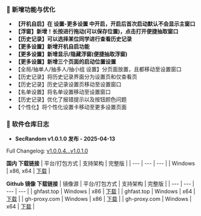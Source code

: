 ### 🚀 新增功能与优化
  - **【开机自启】在 设置-更多设置 中开启，开启后首次启动默认不会显示主窗口**
  - **【浮窗】新增！长按进行拖动(可以保存位置)，点击打开便捷抽取窗口**
  - **【历史记录】可以选择某位同学进行查看历史记录**
  - **【更多设置】新增开机自启功能**
  - **【更多设置】新增显示/隐藏浮窗(便捷抽取浮窗)**
  - **【更多设置】新增三个页面的启动位置设置**
  - 【全局/抽单人/抽多人/抽小组 设置】分页面放置，且都移动至设置窗口
  - 【历史记录】将历史记录界面分为设置页和仅查看页
  - 【历史记录】历史记录设置页移动至设置窗口
  - 【名单设置】将名单设置移动至设置窗口
  - 【历史记录】优化了报错提示以及按钮颜色问题
  - 【个性化】将个性化设置卡移动至更多设置页面

### 🎉 软件仓库日志
 - **SecRandom v1.0.1.0 发布 - 2025-04-13**

Full Changelog: [v1.0.0.4...v1.0.1.0](https://github.com/SecRandom/SecRandom/compare/v1.0.0.4...v1.0.1.0)

**国内 下载链接**
| 平台/打包方式 | 支持架构 | 完整版 |
| --- | --- | --- |
| Windows | x86, x64 | [下载](https://www.123684.com/s/9529jv-U4Fxh) |

**Github 镜像 下载链接**
| 镜像源 | 平台/打包方式 | 支持架构 | 完整版 |
| --- | --- | --- | --- |
| ghfast.top | Windows | x86 | [下载](https://ghfast.top/https://github.com/SecRandom/SecRandom/releases/download/v1.0.1.0/SecRandom-Windows-x86.zip) |
| ghfast.top | Windows | x64 | [下载](https://ghfast.top/https://github.com/SecRandom/SecRandom/releases/download/v1.0.1.0/SecRandom-Windows-x64.zip) |
| gh-proxy.com | Windows | x86 | [下载](https://gh-proxy.com/https://github.com/SecRandom/SecRandom/releases/download/v1.0.1.0/SecRandom-Windows-x86.zip) |
| gh-proxy.com | Windows | x64 | [下载](https://gh-proxy.com/https://github.com/SecRandom/SecRandom/releases/download/v1.0.1.0/SecRandom-Windows-x64.zip) |